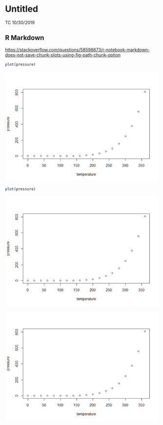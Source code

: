 Untitled
================
TC
10/30/2019

## R Markdown

<https://stackoverflow.com/questions/58598873/r-notebook-markdown-does-not-save-chunk-plots-using-fig-path-chunk-option>

``` r
plot(pressure)
```

![](testit/pressure-1.png)<!-- -->

``` r
plot(pressure)
```

![](testit/pressure2-1.png)<!-- -->

![](testit/unnamed-chunk-1-1.png)<!-- -->
